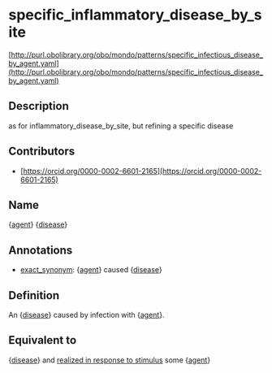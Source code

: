 # specific_inflammatory_disease_by_site 

[http://purl.obolibrary.org/obo/mondo/patterns/specific_infectious_disease_by_agent.yaml](http://purl.obolibrary.org/obo/mondo/patterns/specific_infectious_disease_by_agent.yaml)
## Description 



as for inflammatory_disease_by_site, but refining a specific disease
## Contributors 
* [https://orcid.org/0000-0002-6601-2165](https://orcid.org/0000-0002-6601-2165) 
## Name 

{[agent](http://purl.obolibrary.org/obo/NCBITaxon_1)} {[disease](http://purl.obolibrary.org/obo/MONDO_0000001)}

## Annotations 

* [exact_synonym](http://www.geneontology.org/formats/oboInOwl#hasExactSynonym): {[agent](http://purl.obolibrary.org/obo/NCBITaxon_1)} caused {[disease](http://purl.obolibrary.org/obo/MONDO_0000001)}

## Definition 

An {[disease](http://purl.obolibrary.org/obo/MONDO_0000001)} caused by infection with {[agent](http://purl.obolibrary.org/obo/NCBITaxon_1)}.

## Equivalent to 

{[disease](http://purl.obolibrary.org/obo/MONDO_0000001)} and [realized in response to stimulus](http://purl.obolibrary.org/obo/RO_0004028) some {[agent](http://purl.obolibrary.org/obo/NCBITaxon_1)}

